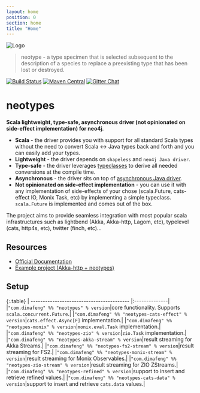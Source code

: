 ```yaml
---
layout: home
position: 0
section: home
title: "Home"
---
```


![Logo](img/neotypes.png)

> neotype - a type specimen that is selected subsequent to the description of a species to replace a preexisting type that has been lost or destroyed.

[![Build Status](https://travis-ci.org/neotypes/neotypes.svg?branch=master)](https://travis-ci.org/neotypes/neotypes)
[![Maven Central](https://img.shields.io/maven-central/v/com.dimafeng/neotypes_2.12.svg)](https://maven-badges.herokuapp.com/maven-central/com.dimafeng/neotypes_2.12)
[![Gitter Chat](https://badges.gitter.im/neotypes-neotypes/Lobby.svg)](https://gitter.im/neotypes-neotypes/Lobby)

# neotypes

**Scala lightweight, type-safe, asynchronous driver (not opinionated on side-effect implementation) for neo4j**.

* **Scala** - the driver provides you with support for all standard Scala types without the need to convert Scala <-> Java types back and forth and you can easily add your types.
* **Lightweight** - the driver depends on `shapeless` and `neo4j Java driver`.
* **Type-safe** - the driver leverages [typeclasses](https://blog.scalac.io/2017/04/19/typeclasses-in-scala.html) to derive all needed conversions at the compile time.
* **Asynchronous** - the driver sits on top of [asynchronous Java driver](https://neo4j.com/blog/beta-release-java-driver-async-api-neo4j/).
* **Not opinionated on side-effect implementation** - you can use it with any implementation of side-effects of your chose (scala.Future, cats-effect IO, Monix Task, etc) by implementing a simple typeclass. `scala.Future` is implemented and comes out of the box.

The project aims to provide seamless integration with most popular scala infrastructures such as lightbend (Akka, Akka-http, Lagom, etc), typelevel (cats, http4s, etc), twitter (finch, etc)...

## Resources

* [Official Documentation](https://neotypes.github.io/neotypes/docs.html)
* [Example project (Akka-http + neotypes)](https://github.com/neotypes/examples)

## Setup

{:.table}
| ----------------------------------------- |:--------------|
|`"com.dimafeng" %% "neotypes" % version`|core functionality. Supports `scala.concurrent.Future`.|
|`"com.dimafeng" %% "neotypes-cats-effect" % version`|`cats.effect.Async[F]` implementation.|
|`"com.dimafeng" %% "neotypes-monix" % version`|`monix.eval.Task` implementation.|
|`"com.dimafeng" %% "neotypes-zio" % version`|`zio.Task` implementation.|
|`"com.dimafeng" %% "neotypes-akka-stream" % version`|result streaming for Akka Streams.|
|`"com.dimafeng" %% "neotypes-fs2-stream" % version`|result streaming for FS2.|
|`"com.dimafeng" %% "neotypes-monix-stream" % version`|result streaming for Monix Observables.|
|`"com.dimafeng" %% "neotypes-zio-stream" % version`|result streaming for ZIO ZStreams.|
|`"com.dimafeng" %% "neotypes-refined" % version`|support to insert and retrieve refined values.|
|`"com.dimafeng" %% "neotypes-cats-data" % version`|support to insert and retrieve `cats.data` values.|
